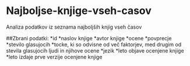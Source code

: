 # Najboljse-knjige-vseh-casov
Analiza podatkov iz seznama najboljših knjig vseh časov

##Zbrani podatki:
*id
*naslov knjige
*avtor knjige
*ocene
*povprecje
*stevilo glasujocih
*tocke, ki so odvisne od več faktorjev, med drugim od stevila glasujocih ljudi in njihove ocene
*jezik
*leto objave ocenjene knjige
*leto izdaje prve verzije ocenjene knjige